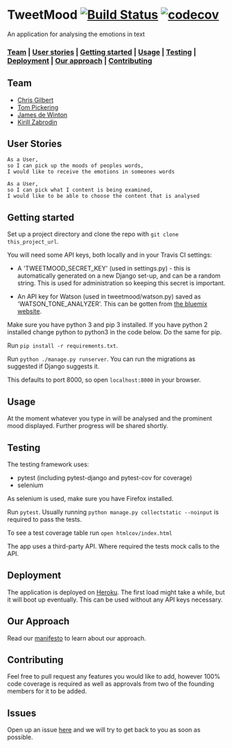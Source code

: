 # TweetMood   [![Build Status](https://travis-ci.com/kirillzabrodin/tweet_mood.svg?branch=master)](https://travis-ci.com/kirillzabrodin/tweet_mood)   [![codecov](https://codecov.io/gh/kirillzabrodin/tweet_mood/branch/master/graph/badge.svg)](https://codecov.io/gh/kirillzabrodin/tweet_mood)
An application for analysing the emotions in text

### [Team](https://github.com/kirillzabrodin/tweet_mood#team) |  [User stories](https://github.com/kirillzabrodin/tweet_mood#user-stories) |  [Getting started](https://github.com/kirillzabrodin/tweet_mood#getting-started) |  [Usage](https://github.com/kirillzabrodin/tweet_mood#usage) |  [Testing](https://github.com/kirillzabrodin/tweet_mood#testing) |   [Deployment](https://github.com/kirillzabrodin/tweet_mood#deployment) |   [Our approach](https://github.com/kirillzabrodin/tweet_mood#our-approach) |  [Contributing](https://github.com/kirillzabrodin/tweet_mood#contributing)

## Team

* [Chris Gilbert](https://github.com/chrisjgilbert)
* [Tom Pickering](https://github.com/topickering)
* [James de Winton](http://github.com/jamesdew12)
* [Kirill Zabrodin](https://github.com/kirillzabrodin)

## User Stories
```
As a User,
so I can pick up the moods of peoples words,
I would like to receive the emotions in someones words

As a User,
so I can pick what I content is being examined,
I would like to be able to choose the content that is analysed
```

## Getting started
Set up a project directory and clone the repo with `git clone this_project_url`.

You will need some API keys, both locally and in your Travis CI settings:
* A 'TWEETMOOD_SECRET_KEY' (used in settings.py) - this is automatically generated on a new Django set-up, and can be a random string. This is used for administration so keeping this secret is important.

* An API key for Watson (used in tweetmood/watson.py) saved as 'WATSON_TONE_ANALYZER'. This can be gotten from [the bluemix website](https://console.bluemix.net/).

Make sure you have python 3 and pip 3 installed. If you have python 2 installed change python to python3 in the code below. Do the same for pip.

Run `pip install -r requirements.txt`.

Run `python ./manage.py runserver`. You can run the migrations as suggested if Django suggests it.

This defaults to port 8000, so open `localhost:8000` in your browser.

## Usage

At the moment whatever you type in will be analysed and the prominent mood displayed. Further progress will be shared shortly.

## Testing

The testing framework uses:
* pytest (including pytest-django and pytest-cov for coverage)
* selenium

As selenium is used, make sure you have Firefox installed.

Run `pytest`. Usually running `python manage.py collectstatic --noinput` is required to pass the tests.

To see a test coverage table run `open htmlcov/index.html`

The app uses a third-party API. Where required the tests mock calls to the API.

## Deployment

The application is deployed on [Heroku](https://tweet-mood.herokuapp.com/). The first load might take a while, but it will boot up eventually. This can be used without any API keys necessary.

## Our Approach

Read our [manifesto](https://github.com/kirillzabrodin/tweet_mood/wiki/Manifesto) to learn about our approach.

## Contributing

Feel free to pull request any features you would like to add, however 100% code coverage is required as well as approvals from two of the founding members for it to be added.

## Issues

Open up an issue [here](https://github.com/kirillzabrodin/tweet_mood/issues) and we will try to get back to you as soon as possible.
